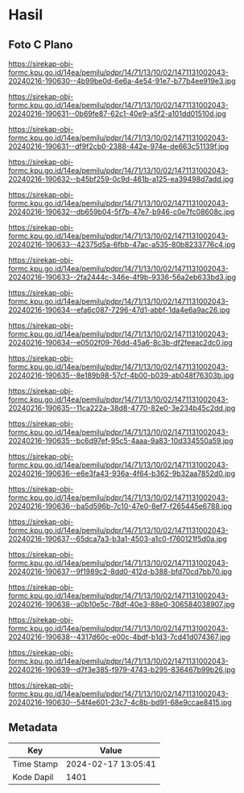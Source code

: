 # Hasil

## Foto C Plano

https://sirekap-obj-formc.kpu.go.id/14ea/pemilu/pdpr/14/71/13/10/02/1471131002043-20240216-190630--4b99be0d-6e6a-4e54-91e7-b77b4ee919e3.jpg

https://sirekap-obj-formc.kpu.go.id/14ea/pemilu/pdpr/14/71/13/10/02/1471131002043-20240216-190631--0b69fe87-62c1-40e9-a5f2-a101dd01510d.jpg

https://sirekap-obj-formc.kpu.go.id/14ea/pemilu/pdpr/14/71/13/10/02/1471131002043-20240216-190631--df9f2cb0-2388-442e-974e-de663c51139f.jpg

https://sirekap-obj-formc.kpu.go.id/14ea/pemilu/pdpr/14/71/13/10/02/1471131002043-20240216-190632--b45bf259-0c9d-461b-a125-ea39498d7add.jpg

https://sirekap-obj-formc.kpu.go.id/14ea/pemilu/pdpr/14/71/13/10/02/1471131002043-20240216-190632--db659b04-5f7b-47e7-b946-c0e7fc08608c.jpg

https://sirekap-obj-formc.kpu.go.id/14ea/pemilu/pdpr/14/71/13/10/02/1471131002043-20240216-190633--42375d5a-6fbb-47ac-a535-80b8233776c4.jpg

https://sirekap-obj-formc.kpu.go.id/14ea/pemilu/pdpr/14/71/13/10/02/1471131002043-20240216-190633--2fa2444c-346e-4f9b-9336-56a2eb633bd3.jpg

https://sirekap-obj-formc.kpu.go.id/14ea/pemilu/pdpr/14/71/13/10/02/1471131002043-20240216-190634--efa6c087-7296-47d1-abbf-1da4e6a9ac26.jpg

https://sirekap-obj-formc.kpu.go.id/14ea/pemilu/pdpr/14/71/13/10/02/1471131002043-20240216-190634--e0502f09-76dd-45a6-8c3b-df2feeac2dc0.jpg

https://sirekap-obj-formc.kpu.go.id/14ea/pemilu/pdpr/14/71/13/10/02/1471131002043-20240216-190635--8e189b98-57cf-4b00-b039-ab048f76303b.jpg

https://sirekap-obj-formc.kpu.go.id/14ea/pemilu/pdpr/14/71/13/10/02/1471131002043-20240216-190635--11ca222a-38d8-4770-82e0-3e234b45c2dd.jpg

https://sirekap-obj-formc.kpu.go.id/14ea/pemilu/pdpr/14/71/13/10/02/1471131002043-20240216-190635--bc6d97ef-95c5-4aaa-9a83-10d334550a59.jpg

https://sirekap-obj-formc.kpu.go.id/14ea/pemilu/pdpr/14/71/13/10/02/1471131002043-20240216-190636--e6e3fa43-936a-4f64-b362-9b32aa7852d0.jpg

https://sirekap-obj-formc.kpu.go.id/14ea/pemilu/pdpr/14/71/13/10/02/1471131002043-20240216-190636--ba5d596b-7c10-47e0-8ef7-f265445e6788.jpg

https://sirekap-obj-formc.kpu.go.id/14ea/pemilu/pdpr/14/71/13/10/02/1471131002043-20240216-190637--65dca7a3-b3a1-4503-a1c0-f760121f5d0a.jpg

https://sirekap-obj-formc.kpu.go.id/14ea/pemilu/pdpr/14/71/13/10/02/1471131002043-20240216-190637--9f1989c2-8dd0-412d-b388-bfd70cd7bb70.jpg

https://sirekap-obj-formc.kpu.go.id/14ea/pemilu/pdpr/14/71/13/10/02/1471131002043-20240216-190638--a0b10e5c-78df-40e3-88e0-306584038907.jpg

https://sirekap-obj-formc.kpu.go.id/14ea/pemilu/pdpr/14/71/13/10/02/1471131002043-20240216-190638--4317d60c-e00c-4bdf-b1d3-7cd41d074367.jpg

https://sirekap-obj-formc.kpu.go.id/14ea/pemilu/pdpr/14/71/13/10/02/1471131002043-20240216-190639--d7f3e385-f979-4743-b295-836467b99b26.jpg

https://sirekap-obj-formc.kpu.go.id/14ea/pemilu/pdpr/14/71/13/10/02/1471131002043-20240216-190630--54f4e601-23c7-4c8b-bd91-68e9ccae8415.jpg


## Metadata

| Key        | Value               |
| ---------- | ------------------- |
| Time Stamp | 2024-02-17 13:05:41 |
| Kode Dapil | 1401                |



